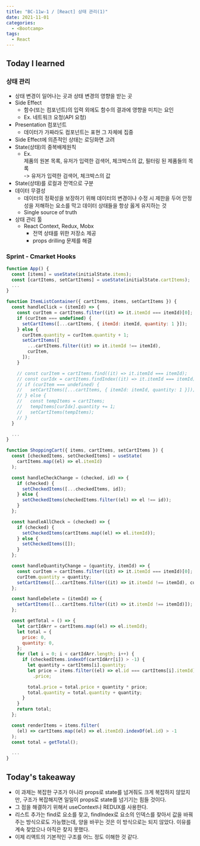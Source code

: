 ```yaml
---
title: "BC-11w-1 / [React] 상태 관리(1)"
date: 2021-11-01
categories:
  - <Bootcamp>
tags:
  - React
---
```


## Today I learned

<!-- ## Algorithm Test 18 이진 탐색 심화 ☆☆☆

```js
const func = function (arr1, arr2, k) {
  let leftIdx = 0;
  let rightIdx = 0;

  while (k > 0) {
    let count = Math.ceil(k / 2);
    let leftStep = count;
    let rightStep = count;

    // edge case
    // count가 남아도 배열의 끝에 도달하면 k를 다른 배열에 넘김
    if (leftIdx === arr1.length) {
      rightIdx += k;
      break;
    }
    if (rightIdx === arr2.length) {
      leftIdx += k;
      break;
    }

    // edge case
    // 현재 count가 남아있는 후보 요소들보다 많을 경우, 현재 할당량을 남아있는 요소들의 개수로 변경
    if (count > arr1.length - leftIdx) {
      leftStep = arr1.length - leftIdx;
    }
    if (count > arr2.length - rightIdx) {
      rightStep = arr2.length - rightIdx;
    }

    // 두 배열의 현재 검사 요소 위치를 비교해서, 그 값이 작은 배열은 비교한 위치 앞에 있는 요소들을 모두 후보군에서 제외
    if (arr1[leftIdx + leftStep - 1] < arr2[rightIdx + rightStep - 1]) {
      leftIdx += leftStep;
      k -= leftStep;
    } else {
      rightIdx += rightStep;
      k -= rightStep;
    }
  }

  leftMax = arr1[leftIdx - 1] || -1;
  rightMax = arr2[rightIdx - 1] || -1;

  return Math.max(leftMax, rightMax);
};
``` -->

### 상태 관리

- 상태 변경이 일어나는 곳과 상태 변경의 영향을 받는 곳
- Side Effect
  - 함수(또는 컴포넌트)의 입력 외에도 함수의 결과에 영향을 미치는 요인
  - Ex. 네트워크 요청(API 요청)
- Presentation 컴포넌트
  - 데이터가 가짜라도 컴포넌트는 표현 그 자체에 집중
- Side Effect에 의존적인 상태는 로딩화면 고려
- State(상태)의 중복배제원칙
  - Ex.  
    제품의 원본 목록, 유저가 입력한 검색어, 체크박스의 값, 필터링 된 제품들의 목록  
    -> 유저가 입력한 검색어, 체크박스의 값
- State(상태)를 로컬과 전역으로 구분
- 데이터 무결성
  - 데이터의 정확성을 보장하기 위해 데이터의 변경이나 수정 시 제한을 두어 안정성을 저해하는 요소를 막고 데이터 상태들을 항상 옳게 유지하는 것
  - Single source of truth
- 상태 관리 툴
  - React Context, Redux, Mobx
    - 전역 상태를 위한 저장소 제공
    - props drilling 문제를 해결

### Sprint - Cmarket Hooks

```js
function App() {
  const [items] = useState(initialState.items);
  const [cartItems, setCartItems] = useState(initialState.cartItems);
  ...
}
```

```js
function ItemListContainer({ cartItems, items, setCartItems }) {
  const handleClick = (itemId) => {
    const curItem = cartItems.filter((it) => it.itemId === itemId)[0];
    if (curItem === undefined) {
      setCartItems([...cartItems, { itemId: itemId, quantity: 1 }]);
    } else {
      curItem.quantity = curItem.quantity + 1;
      setCartItems([
        ...cartItems.filter((it) => it.itemId !== itemId),
        curItem,
      ]);
    }

    // const curItem = cartItems.find((it) => it.itemId === itemId);
    // const curIdx = cartItems.findIndex((it) => it.itemId === itemId);
    // if (curItem === undefined) {
    //   setCartItems([...cartItems, { itemId: itemId, quantity: 1 }]);
    // } else {
    //   const tempItems = cartItems;
    //   tempItems[curIdx].quantity += 1;
    //   setCartItems(tempItems);
    // }
  }

  ...
}
```

```js
function ShoppingCart({ items, cartItems, setCartItems }) {
  const [checkedItems, setCheckedItems] = useState(
    cartItems.map((el) => el.itemId)
  );

  const handleCheckChange = (checked, id) => {
    if (checked) {
      setCheckedItems([...checkedItems, id]);
    } else {
      setCheckedItems(checkedItems.filter((el) => el !== id));
    }
  };

  const handleAllCheck = (checked) => {
    if (checked) {
      setCheckedItems(cartItems.map((el) => el.itemId));
    } else {
      setCheckedItems([]);
    }
  };

  const handleQuantityChange = (quantity, itemId) => {
    const curItem = cartItems.filter((it) => it.itemId === itemId)[0];
    curItem.quantity = quantity;
    setCartItems([...cartItems.filter((it) => it.itemId !== itemId), curItem]);
  };

  const handleDelete = (itemId) => {
    setCartItems([...cartItems.filter((it) => it.itemId !== itemId)]);
  };

  const getTotal = () => {
    let cartIdArr = cartItems.map((el) => el.itemId);
    let total = {
      price: 0,
      quantity: 0,
    };
    for (let i = 0; i < cartIdArr.length; i++) {
      if (checkedItems.indexOf(cartIdArr[i]) > -1) {
        let quantity = cartItems[i].quantity;
        let price = items.filter((el) => el.id === cartItems[i].itemId)[0]
          .price;

        total.price = total.price + quantity * price;
        total.quantity = total.quantity + quantity;
      }
    }
    return total;
  };

  const renderItems = items.filter(
    (el) => cartItems.map((el) => el.itemId).indexOf(el.id) > -1
  );
  const total = getTotal();

  ...
}
```

## Today's takeaway

- 이 과제는 복잡한 구조가 아니라 props로 state를 넘겨줘도 크게 복잡하지 않았지만, 구조가 복잡해지면 일일이 props로 state를 넘기기는 힘들 것이다.
- 그 점을 해결하기 위해서 useContext나 REDUX를 사용한다.
- 리스트 추가는 find로 요소를 찾고, findIndex로 요소의 인덱스를 찾아서 값을 바꿔주는 방식으로도 가능했는데, 양을 바꾸는 것은 이 방식으로는 되지 않았다. 이유를 계속 찾았으나 아직은 찾지 못했다.
- 이제 리액트의 기본적인 구조를 어느 정도 이해한 것 같다.
